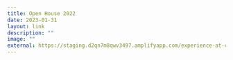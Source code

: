 ```yaml
---
title: Open House 2022
date: 2023-01-31
layout: link
description: ""
image: ""
external: https://staging.d2qn7m8qwv3497.amplifyapp.com/experience-at-changkat/Open-House/
---
```

